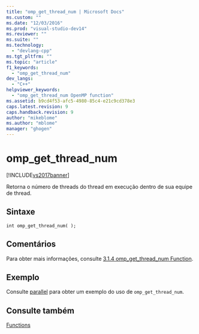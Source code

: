 ```yaml
---
title: "omp_get_thread_num | Microsoft Docs"
ms.custom: ""
ms.date: "12/03/2016"
ms.prod: "visual-studio-dev14"
ms.reviewer: ""
ms.suite: ""
ms.technology: 
  - "devlang-cpp"
ms.tgt_pltfrm: ""
ms.topic: "article"
f1_keywords: 
  - "omp_get_thread_num"
dev_langs: 
  - "C++"
helpviewer_keywords: 
  - "omp_get_thread_num OpenMP function"
ms.assetid: b9cd4f53-afc5-4980-85c4-e21c9cd378e3
caps.latest.revision: 9
caps.handback.revision: 9
author: "mikeblome"
ms.author: "mblome"
manager: "ghogen"
---
```

# omp_get_thread_num
[!INCLUDE[vs2017banner](../../../assembler/inline/includes/vs2017banner.md)]

Retorna o número de threads do thread em execução dentro de sua equipe de thread.  
  
## Sintaxe  
  
```  
int omp_get_thread_num( );  
```  
  
## Comentários  
 Para obter mais informações, consulte [3.1.4 omp\_get\_thread\_num Function](../../../parallel/openmp/3-1-4-omp-get-thread-num-function.md).  
  
## Exemplo  
 Consulte [parallel](../../../parallel/openmp/reference/parallel.md) para obter um exemplo do uso de `omp_get_thread_num`.  
  
## Consulte também  
 [Functions](../../../parallel/openmp/reference/openmp-functions.md)